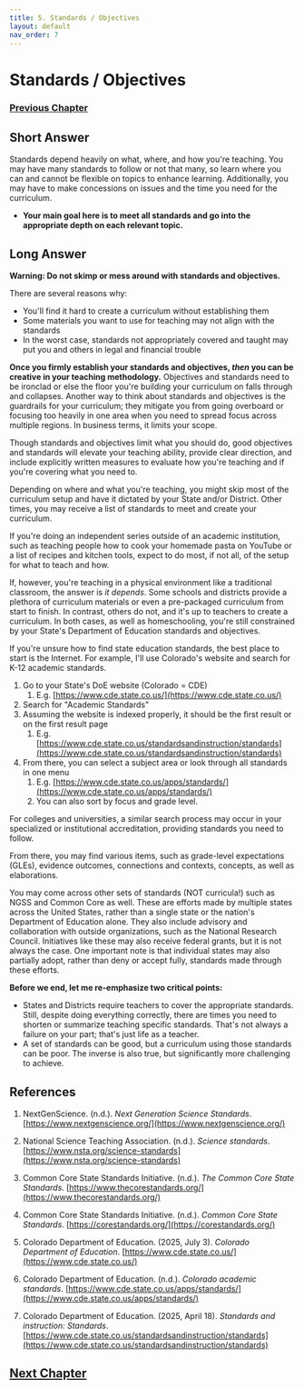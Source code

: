 ```yaml
---
title: 5. Standards / Objectives
layout: default
nav_order: 7
---
```

# Standards / Objectives

### [Previous Chapter](Z004_Management_101.html)

## **Short Answer**

Standards depend heavily on what, where, and how you're teaching. You may have many standards to follow or not that many, so learn where you can and cannot be flexible on topics to enhance learning. Additionally, you may have to make concessions on issues and the time you need for the curriculum.

- **Your main goal here is to meet all standards and go into the appropriate depth on each relevant topic.**

## **Long Answer**

**Warning: Do not skimp or mess around with standards and objectives.**

There are several reasons why:

- You'll find it hard to create a curriculum without establishing them
- Some materials you want to use for teaching may not align with the standards
- In the worst case, standards not appropriately covered and taught may put you and others in legal and financial trouble

**Once you firmly establish your standards and objectives, *then* you can be creative in your teaching methodology.** Objectives and standards need to be ironclad or else the floor you're building your curriculum on falls through and collapses. Another way to think about standards and objectives is the guardrails for your curriculum; they mitigate you from going overboard or focusing too heavily in one area when you need to spread focus across multiple regions. In business terms, it limits your scope.

Though standards and objectives limit what you should do, good objectives and standards will elevate your teaching ability, provide clear direction, and include explicitly written measures to evaluate how you're teaching and if you're covering what you need to.

Depending on where and what you're teaching, you might skip most of the curriculum setup and have it dictated by your State and/or District. Other times, you may receive a list of standards to meet and create your curriculum.

If you're doing an independent series outside of an academic institution, such as teaching people how to cook your homemade pasta on YouTube or a list of recipes and kitchen tools, expect to do most, if not all, of the setup for what to teach and how.

If, however, you're teaching in a physical environment like a traditional classroom, the answer is *it depends*. Some schools and districts provide a plethora of curriculum materials or even a pre-packaged curriculum from start to finish. In contrast, others do not, and it's up to teachers to create a curriculum. In both cases, as well as homeschooling, you're still constrained by your State's Department of Education standards and objectives.

If you're unsure how to find state education standards, the best place to start is the Internet. For example, I'll use Colorado's website and search for K-12 academic standards.

1. Go to your State's DoE website (Colorado = CDE)
    1. E.g. [https://www.cde.state.co.us/](https://www.cde.state.co.us/)  
2. Search for "Academic Standards"
3. Assuming the website is indexed properly, it should be the first result or on the first result page 
    1. E.g. [https://www.cde.state.co.us/standardsandinstruction/standards](https://www.cde.state.co.us/standardsandinstruction/standards)  
4. From there, you can select a subject area or look through all standards in one menu 
    1. E.g. [https://www.cde.state.co.us/apps/standards/](https://www.cde.state.co.us/apps/standards/)
    2. You can also sort by focus and grade level.

For colleges and universities, a similar search process may occur in your specialized or institutional accreditation, providing standards you need to follow.

From there, you may find various items, such as grade-level expectations (GLEs), evidence outcomes, connections and contexts, concepts, as well as elaborations.

You may come across other sets of standards (NOT curricula!) such as NGSS and Common Core as well. These are efforts made by multiple states across the United States, rather than a single state or the nation's Department of Education alone. They also include advisory and collaboration with outside organizations, such as the National Research Council. Initiatives like these may also receive federal grants, but it is not always the case. One important note is that individual states may also partially adopt, rather than deny or accept fully, standards made through these efforts.

**Before we end, let me re-emphasize two critical points:**

- States and Districts require teachers to cover the appropriate standards. Still, despite doing everything correctly, there are times you need to shorten or summarize teaching specific standards. That's not always a failure on your part; that's just life as a teacher.
- A set of standards can be good, but a curriculum using those standards can be poor. The inverse is also true, but significantly more challenging to achieve.

## References

1. NextGenScience. (n.d.). *Next Generation Science Standards*. [https://www.nextgenscience.org/](https://www.nextgenscience.org/)  

2. National Science Teaching Association. (n.d.). *Science standards*. [https://www.nsta.org/science-standards](https://www.nsta.org/science-standards)  

3. Common Core State Standards Initiative. (n.d.). *The Common Core State Standards*. [https://www.thecorestandards.org/](https://www.thecorestandards.org/)  

4. Common Core State Standards Initiative. (n.d.). *Common Core State Standards*. [https://corestandards.org/](https://corestandards.org/)  

5. Colorado Department of Education. (2025, July 3). *Colorado Department of Education*. [https://www.cde.state.co.us/](https://www.cde.state.co.us/)  

6. Colorado Department of Education. (n.d.). *Colorado academic standards*. [https://www.cde.state.co.us/apps/standards/](https://www.cde.state.co.us/apps/standards/)  

7. Colorado Department of Education. (2025, April 18). *Standards and instruction: Standards*. [https://www.cde.state.co.us/standardsandinstruction/standards](https://www.cde.state.co.us/standardsandinstruction/standards)

## [Next Chapter](Z006_Roadblocks_To_Teaching.html)